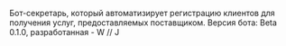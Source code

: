 Бот-секретарь, который автоматизирует регистрацию клиентов для получения услуг, предоставляемых поставщиком. Версия бота: Beta 0.1.0, разработанная - W // J
